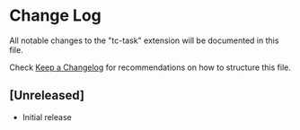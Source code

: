 # Change Log

All notable changes to the "tc-task" extension will be documented in this file.

Check [Keep a Changelog](http://keepachangelog.com/) for recommendations on how to structure this file.

## [Unreleased]

- Initial release